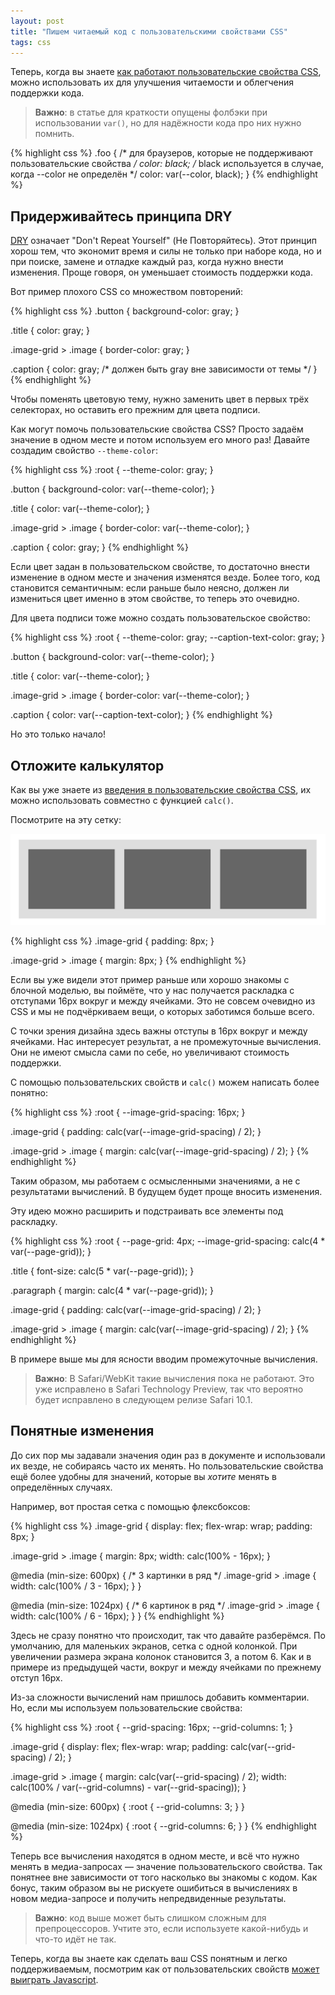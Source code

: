 ```yaml
---
layout: post
title: "Пишем читаемый код с пользовательскими свойствами CSS"
tags: css
---
```


Теперь, когда вы знаете [как работают пользовательские свойства CSS](http://zmeika.name/2017/03/02/custom-css-properties-basics.html), можно использовать их для улучшения читаемости и облегчения поддержки кода.

> **Важно**: в статье для краткости опущены фолбэки при использовании `var()`, но для надёжности кода про них нужно помнить.  
>
{% highlight css %}
.foo {
  /* для браузеров, которые не поддерживают пользовательские свойства */
  color: black;
  /* black используется в случае, когда --color не определён */
  color: var(--color, black);
}
{% endhighlight %}

## Придерживайтесь принципа DRY

[DRY](https://ru.wikipedia.org/wiki/Don%E2%80%99t_repeat_yourself) означает "Don't Repeat Yourself" (Не Повторяйтесь). Этот принцип хорош тем, что экономит время и силы не только при наборе кода, но и при поиске, замене и отладке каждый раз, когда нужно  внести изменения. Проще говоря, он уменьшает стоимость поддержки кода. 

Вот пример плохого CSS со множеством повторений:

{% highlight css %}
.button {
  background-color: gray;
}
 
.title {
  color: gray;
}
 
.image-grid > .image {
  border-color: gray;
}
 
.caption {
  color: gray; /* должен быть gray вне зависимости от темы */
}
{% endhighlight %}

Чтобы поменять цветовую тему, нужно заменить цвет в первых трёх селекторах, но оставить его прежним для цвета подписи.

Как могут помочь пользовательские свойства CSS? Просто задаём значение в одном месте и потом используем его много раз! Давайте создадим свойство `--theme-color`:

{% highlight css %}
:root {
  --theme-color: gray;
}
 
.button {
  background-color: var(--theme-color);
}
 
.title {
  color: var(--theme-color);
}
 
.image-grid > .image {
  border-color: var(--theme-color);
}
 
.caption {
  color: gray;
}
{% endhighlight %}

Если цвет задан в пользовательском свойстве, то достаточно внести изменение в одном месте и значения изменятся везде. Более того, код становится семантичным: если раньше было неясно, должен ли измениться цвет именно в этом свойстве, то теперь это очевидно.

Для цвета подписи тоже можно создать пользовательское свойство:

{% highlight css %}
:root {
  --theme-color: gray;
  --caption-text-color: gray;
}
 
.button {
  background-color: var(--theme-color);
}
 
.title {
  color: var(--theme-color);
}
 
.image-grid > .image {
  border-color: var(--theme-color);
}
 
.caption {
  color: var(--caption-text-color);
}
{% endhighlight %}

Но это только начало!

## Отложите калькулятор

Как вы уже знаете из [введения в пользовательские свойства CSS](http://zmeika.name/2017/03/02/custom-css-properties-basics.html), их можно использовать совместно с функцией `calc()`.

Посмотрите на эту сетку:

![img](/post_images/2017/grid.png)

{% highlight css %}
.image-grid {
  padding: 8px;
}
 
.image-grid > .image {
  margin: 8px;
}
{% endhighlight %}

Если вы уже видели этот пример раньше или хорошо знакомы с блочной моделью, вы поймёте, что у нас получается раскладка с отступами 16px вокруг и между ячейками. Это не совсем очевидно из CSS и мы не подчёркиваем вещи, о которых заботимся больше всего.

С точки зрения дизайна здесь важны отступы в 16px вокруг и между ячейками. Нас интересует результат, а не промежуточные вычисления. Они не имеют смысла сами по себе, но увеличивают стоимость поддержки.

С помощью пользовательских свойств и `calc()` можем написать более понятно:

{% highlight css %}
:root {
  --image-grid-spacing: 16px;
}
 
.image-grid {
  padding: calc(var(--image-grid-spacing) / 2);
}
 
.image-grid > .image {
  margin: calc(var(--image-grid-spacing) / 2);
}
{% endhighlight %}

Таким образом, мы работаем с осмысленными значениями, а не с результатами вычислений. В будущем будет проще вносить изменения.

Эту идею можно расширить и подстраивать все элементы под раскладку. 

{% highlight css %}
:root {
  --page-grid: 4px;
  --image-grid-spacing: calc(4 * var(--page-grid));
}
 
.title {
  font-size: calc(5 * var(--page-grid));
}
 
.paragraph {
  margin: calc(4 * var(--page-grid));
}
 
.image-grid {
  padding: calc(var(--image-grid-spacing) / 2);
}
 
.image-grid > .image {
  margin: calc(var(--image-grid-spacing) / 2);
}
{% endhighlight %}

В примере выше мы для ясности вводим промежуточные вычисления.

> **Важно**: В Safari/WebKit такие вычисления пока не работают. Это уже исправлено в Safari Technology Preview, так что вероятно будет исправлено в следующем релизе Safari 10.1.

## Понятные изменения

До сих пор мы задавали значения один раз в документе и использовали их везде, не собираясь часто их менять. Но пользовательские свойства ещё более удобны для значений, которые вы *хотите* менять в определённых случаях. 

Например, вот простая сетка с помощью флексбоксов:

{% highlight css %}
.image-grid {
  display: flex;
  flex-wrap: wrap;
  padding: 8px;
}
 
.image-grid > .image {
  margin: 8px;
  width: calc(100% - 16px);
}
 
@media (min-size: 600px) {
  /* 3 картинки в ряд */
  .image-grid > .image {
    width: calc(100% / 3 - 16px);
  }
}
 
@media (min-size: 1024px) {
  /* 6 картинок в ряд */
  .image-grid > .image {
    width: calc(100% / 6 - 16px);
  }
}
{% endhighlight %}

Здесь не сразу понятно что происходит, так что давайте разберёмся. По умолчанию, для маленьких экранов, сетка с одной колонкой. При увеличении размера экрана колонок становится 3, а потом 6. Как и в примере из предыдущей части, вокруг и между ячейками по прежнему отступ 16px.

Из-за сложности вычислений нам пришлось добавить комментарии. Но, если мы используем пользовательские свойства:

{% highlight css %}
:root {
  --grid-spacing: 16px;
  --grid-columns: 1;
}
 
.image-grid {
  display: flex;
  flex-wrap: wrap;
  padding: calc(var(--grid-spacing) / 2);
}
 
.image-grid > .image {
  margin: calc(var(--grid-spacing) / 2);
  width: calc(100% / var(--grid-columns) - var(--grid-spacing));
}
 
@media (min-size: 600px) {
  :root {
    --grid-columns: 3;
  }
}
 
@media (min-size: 1024px) {
  :root {
    --grid-columns: 6;
  }
}
{% endhighlight %}

Теперь все вычисления находятся в одном месте, и всё что нужно менять в медиа-запросах — значение пользовательского свойства. Так понятнее вне зависимости от того насколько вы знакомы с кодом. Как бонус, таким образом вы не рискуете ошибиться в вычислениях в новом медиа-запросе и получить непредвиденные результаты.

> **Важно**: код выше может быть слишком сложным для препроцессоров. Учтите это, если используете какой-нибудь и что-то идёт не так. 

Теперь, когда вы знаете как сделать ваш CSS понятным и легко поддерживаемым, посмотрим как от пользовательских свойств [может выиграть Javascript](https://sgom.es/posts/2017-02-10-bridging-css-and-js-with-custom-properties).